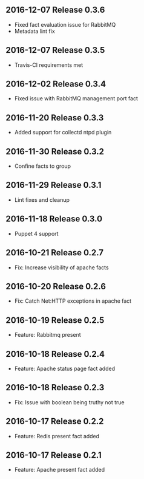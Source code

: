 ## 2016-12-07 Release 0.3.6

* Fixed fact evaluation issue for RabbitMQ 
* Metadata lint fix

## 2016-12-07 Release 0.3.5

* Travis-CI requirements met

## 2016-12-02 Release 0.3.4

* Fixed issue with RabbitMQ management port fact

## 2016-11-20 Release 0.3.3

* Added support for collectd ntpd plugin

## 2016-11-30 Release 0.3.2

* Confine facts to group

## 2016-11-29 Release 0.3.1

* Lint fixes and cleanup

## 2016-11-18 Release 0.3.0

* Puppet 4 support

## 2016-10-21 Release 0.2.7

* Fix: Increase visibility of apache facts

## 2016-10-20 Release 0.2.6

* Fix: Catch Net:HTTP exceptions in apache fact

## 2016-10-19 Release 0.2.5

* Feature: Rabbitmq present

## 2016-10-18 Release 0.2.4

* Feature: Apache status page fact added

## 2016-10-18 Release 0.2.3

* Fix: Issue with boolean being truthy not true

## 2016-10-17 Release 0.2.2

* Feature: Redis present fact added

## 2016-10-17 Release 0.2.1

* Feature: Apache present fact added
